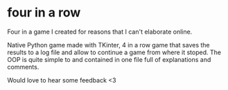 # four in a row
Four in a game I created for reasons that I can't elaborate online.

Native Python game made with TKinter, 4 in a row game that saves the results to a log file and allow to continue a game from where it stoped.
The OOP is quite simple to and contained in one file full of explanations and comments.

Would love to hear some feedback <3